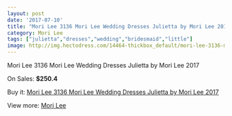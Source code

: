 ```yaml
---
layout: post
date: '2017-07-10'
title: "Mori Lee 3136 Mori Lee Wedding Dresses Julietta by Mori Lee 2017"
category: Mori Lee
tags: ["julietta","dresses","wedding","bridesmaid","little"]
image: http://img.hectodress.com/14464-thickbox_default/mori-lee-3136-mori-lee-wedding-dresses-julietta-by-mori-lee-2013.jpg
---
```

Mori Lee 3136 Mori Lee Wedding Dresses Julietta by Mori Lee 2017

On Sales: **$250.4**
<a href="https://www.hectodress.com/mori-lee/6973-mori-lee-3136-mori-lee-wedding-dresses-julietta-by-mori-lee-2013.html"><amp-img layout="responsive" width="600" height="600" src="//img.hectodress.com/14464-thickbox_default/mori-lee-3136-mori-lee-wedding-dresses-julietta-by-mori-lee-2013.jpg" alt="Mori Lee 3136 Mori Lee Wedding Dresses Julietta by Mori Lee 2017 0" /></a>
<a href="https://www.hectodress.com/mori-lee/6973-mori-lee-3136-mori-lee-wedding-dresses-julietta-by-mori-lee-2013.html"><amp-img layout="responsive" width="600" height="600" src="//img.hectodress.com/14466-thickbox_default/mori-lee-3136-mori-lee-wedding-dresses-julietta-by-mori-lee-2013.jpg" alt="Mori Lee 3136 Mori Lee Wedding Dresses Julietta by Mori Lee 2017 1" /></a>
<a href="https://www.hectodress.com/mori-lee/6973-mori-lee-3136-mori-lee-wedding-dresses-julietta-by-mori-lee-2013.html"><amp-img layout="responsive" width="600" height="600" src="//img.hectodress.com/14465-thickbox_default/mori-lee-3136-mori-lee-wedding-dresses-julietta-by-mori-lee-2013.jpg" alt="Mori Lee 3136 Mori Lee Wedding Dresses Julietta by Mori Lee 2017 2" /></a>

Buy it: [Mori Lee 3136 Mori Lee Wedding Dresses Julietta by Mori Lee 2017](https://www.hectodress.com/mori-lee/6973-mori-lee-3136-mori-lee-wedding-dresses-julietta-by-mori-lee-2013.html "Mori Lee 3136 Mori Lee Wedding Dresses Julietta by Mori Lee 2017")

View more: [Mori Lee](https://www.hectodress.com/120-mori-lee "Mori Lee")